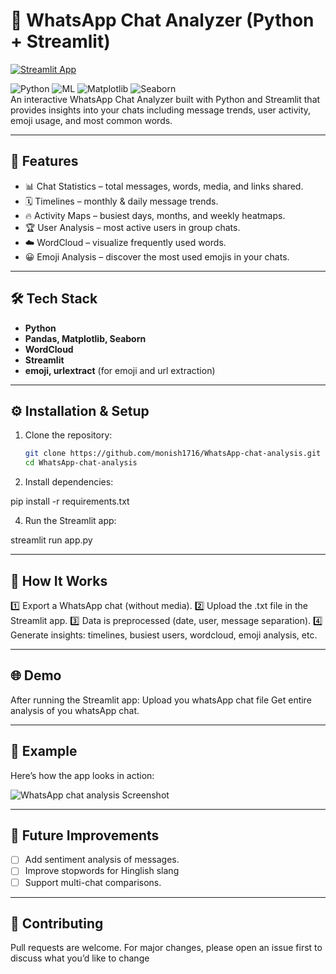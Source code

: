 # 💬 WhatsApp Chat Analyzer (Python + Streamlit)
[![Streamlit App](https://static.streamlit.io/badges/streamlit_badge_black_white.svg)]((https://monish-whatsapp-chat-analysis.streamlit.app/))




![Python](https://img.shields.io/badge/Language-Python-blue)
![ML](https://img.shields.io/badge/Domain-Machine_Learning-green)
![Matplotlib](https://img.shields.io/badge/Library-Matplotlib-yellow)
![Seaborn](https://img.shields.io/badge/Library-Seaborn-orange)  
An interactive WhatsApp Chat Analyzer built with Python and Streamlit that provides insights into your chats including message trends, user activity, emoji usage, and most common words.

---

## 🚀 Features
- 📊 Chat Statistics – total messages, words, media, and links shared.
- 🗓️ Timelines – monthly & daily message trends.
- 🔥 Activity Maps – busiest days, months, and weekly heatmaps.
- 🏆 User Analysis – most active users in group chats.
- ☁️ WordCloud – visualize frequently used words.
- 😀 Emoji Analysis – discover the most used emojis in your chats.

---

## 🛠️ Tech Stack
- **Python**
- **Pandas, Matplotlib, Seaborn**
- **WordCloud**
- **Streamlit**
- **emoji, urlextract** (for emoji and url extraction)

---

## ⚙️ Installation & Setup
1. Clone the repository:
   ```bash
   git clone https://github.com/monish1716/WhatsApp-chat-analysis.git
   cd WhatsApp-chat-analysis

2. Install dependencies:

pip install -r requirements.txt
   
4. Run the Streamlit app:

streamlit run app.py

---

## 🎯 How It Works
 
1️⃣ Export a WhatsApp chat (without media).
2️⃣ Upload the .txt file in the Streamlit app.
3️⃣ Data is preprocessed (date, user, message separation).
4️⃣ Generate insights: timelines, busiest users, wordcloud, emoji analysis, etc. 


---

## 🌐 Demo

After running the Streamlit app:
Upload you whatsApp chat file
Get entire analysis of you whatsApp chat.

---

## 📌 Example  
Here’s how the app looks in action: 

![WhatsApp chat analysis Screenshot](images/mrs.png)  

---

## 🔮 Future Improvements  
- [ ] Add sentiment analysis of messages. 
- [ ] Improve stopwords for Hinglish slang 
- [ ] Support multi-chat comparisons.  

---

## 🤝 Contributing

Pull requests are welcome.
For major changes, please open an issue first to discuss what you’d like to change

